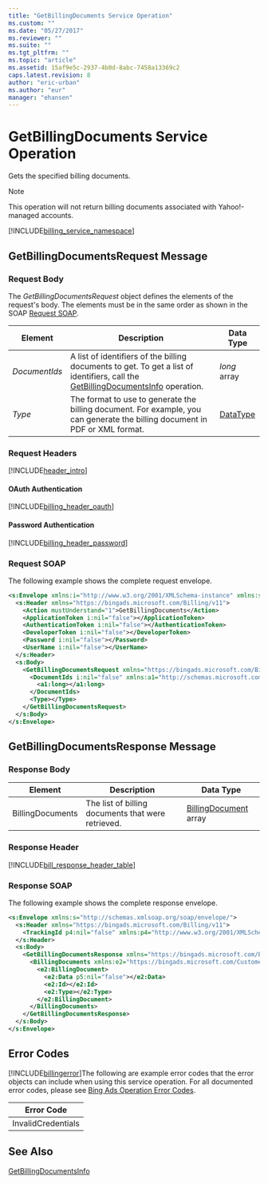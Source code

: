 ```yaml
---
title: "GetBillingDocuments Service Operation"
ms.custom: ""
ms.date: "05/27/2017"
ms.reviewer: ""
ms.suite: ""
ms.tgt_pltfrm: ""
ms.topic: "article"
ms.assetid: 15af9e5c-2937-4b0d-8abc-7458a13369c2
caps.latest.revision: 8
author: "eric-urban"
ms.author: "eur"
manager: "ehansen"
---
```

# GetBillingDocuments Service Operation
Gets the specified billing documents.

> [!NOTE]
> This operation will not return billing documents associated with Yahoo!-managed accounts.

[!INCLUDE[billing_service_namespace](../billing-api/includes/billing-service-namespace.md)]

## <a name="request"></a>GetBillingDocumentsRequest Message

### Request Body
The *GetBillingDocumentsRequest* object defines the elements of the request's body. The elements must be in the same order as shown in the SOAP [Request SOAP](#request_soap).

|Element|Description|Data Type|
|-----------|---------------|-------------|
|*DocumentIds*|A list of identifiers of the billing documents to get. To get a list of identifiers, call the [GetBillingDocumentsInfo](../billing-api/getbillingdocumentsinfo-service-operation.md) operation.|*long* array|
|*Type*|The format to use to generate the billing document. For example, you can generate the billing document in PDF or XML format.|[DataType](../billing-api/datatype-value-set.md)|

### Request Headers
[!INCLUDE[header_intro](../billing-api/includes/header-intro.md)]
#### OAuth Authentication
[!INCLUDE[billing_header_oauth](../billing-api/includes/billing-header-oauth.md)]
#### Password Authentication
[!INCLUDE[billing_header_password](../billing-api/includes/billing-header-password.md)]
### <a name="request_soap"></a>Request SOAP
The following example shows the complete request envelope.

```xml
<s:Envelope xmlns:i="http://www.w3.org/2001/XMLSchema-instance" xmlns:s="http://schemas.xmlsoap.org/soap/envelope/">
  <s:Header xmlns="https://bingads.microsoft.com/Billing/v11">
    <Action mustUnderstand="1">GetBillingDocuments</Action>
    <ApplicationToken i:nil="false"></ApplicationToken>
    <AuthenticationToken i:nil="false"></AuthenticationToken>
    <DeveloperToken i:nil="false"></DeveloperToken>
    <Password i:nil="false"></Password>
    <UserName i:nil="false"></UserName>
  </s:Header>
  <s:Body>
    <GetBillingDocumentsRequest xmlns="https://bingads.microsoft.com/Billing/v11">
      <DocumentIds i:nil="false" xmlns:a1="http://schemas.microsoft.com/2003/10/Serialization/Arrays">
        <a1:long></a1:long>
      </DocumentIds>
      <Type></Type>
    </GetBillingDocumentsRequest>
  </s:Body>
</s:Envelope>
```

## <a name="response"></a>GetBillingDocumentsResponse Message

### <a name="Body_Elements"></a>Response Body

|Element|Description|Data Type|
|-----------|---------------|-------------|
|BillingDocuments|The list of billing documents that were retrieved.|[BillingDocument](../billing-api/billingdocument-data-object.md) array|

### <a name="Header_Elements"></a>Response Header
[!INCLUDE[bill_response_header_table](../billing-api/includes/bill-response-header-table.md)]
### Response SOAP
The following example shows the complete response envelope.

```xml
<s:Envelope xmlns:s="http://schemas.xmlsoap.org/soap/envelope/">
  <s:Header xmlns="https://bingads.microsoft.com/Billing/v11">
    <TrackingId p4:nil="false" xmlns:p4="http://www.w3.org/2001/XMLSchema-instance"></TrackingId>
  </s:Header>
  <s:Body>
    <GetBillingDocumentsResponse xmlns="https://bingads.microsoft.com/Billing/v11">
      <BillingDocuments xmlns:e2="https://bingads.microsoft.com/Customer/v11/Entities" p5:nil="false" xmlns:p5="http://www.w3.org/2001/XMLSchema-instance">
        <e2:BillingDocument>
          <e2:Data p5:nil="false"></e2:Data>
          <e2:Id></e2:Id>
          <e2:Type></e2:Type>
        </e2:BillingDocument>
      </BillingDocuments>
    </GetBillingDocumentsResponse>
  </s:Body>
</s:Envelope>
```

## <a name="errors"></a>Error Codes
[!INCLUDE[billingerror](../billing-api/includes/billingerror.md)]The following are example  error codes that the error objects can include when using this service operation. For all documented error codes, please see [Bing Ads Operation Error Codes](http://go.microsoft.com/fwlink/?LinkId=511884).

|Error Code|
|--------------|
|InvalidCredentials|

## See Also
[GetBillingDocumentsInfo](../billing-api/getbillingdocumentsinfo-service-operation.md)

